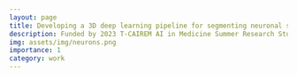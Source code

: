 ```yaml
---
layout: page
title: Developing a 3D deep learning pipeline for segmenting neuronal somas in whole-brain light sheet fluorescence microscopy rodent data
description: Funded by 2023 T-CAIREM AI in Medicine Summer Research Studentship Program 
img: assets/img/neurons.png
importance: 1
category: work
---
```


